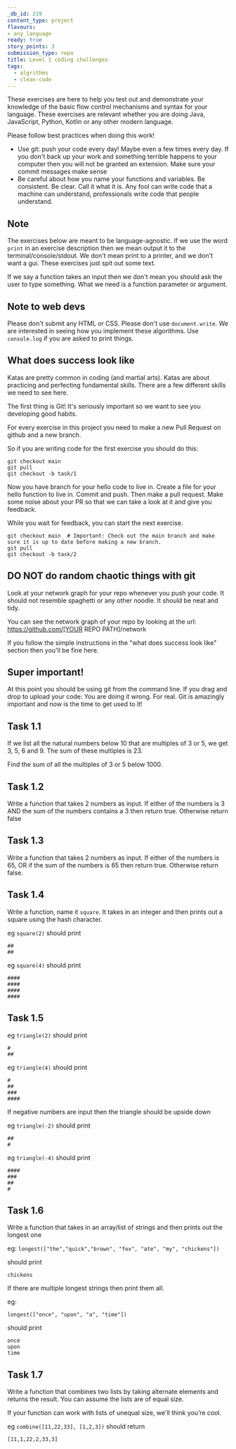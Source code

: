 ```yaml
---
_db_id: 219
content_type: project
flavours:
- any_language
ready: true
story_points: 3
submission_type: repo
title: Level 1 coding challenges
tags: 
  - algrithms 
  - clean-code
---
```


These exercises are here to help you test out and demonstrate your knowledge of the basic flow control mechanisms and syntax for your language. These exercises are relevant whether you are doing Java, JavaScript, Python, Kotlin or any other modern language.

Please follow best practices when doing this work!

- Use git: push your code every day! Maybe even a few times every day. If you don't back up your work and something terrible happens to your computer then you will not be granted an extension. Make sure your commit messages make sense
- Be careful about how you name your functions and variables. Be consistent. Be clear. Call it what it is. Any fool can write code that a machine can understand, professionals write code that people understand.

## Note

The exercises below are meant to be language-agnostic. If we use the word `print` in an exercise description then we mean output it to the terminal/console/stdout. We don't mean print to a printer, and we don't want a gui. These exercises just spit out some text.

If we say a function takes an input then we don't mean you should ask the user to type something. What we need is a function parameter or argument.

## Note to web devs

Please don't submit any HTML or CSS. Please don't use `document.write`. We are interested in seeing how you implement these algorithms. Use `console.log` if you are asked to print things.

## What does success look like

Katas are pretty common in coding (and martial arts). Katas are about practicing and perfecting fundamental skills. There are a few different skills we need to see here.

The first thing is Git! It's seriously important so we want to see you developing good habits.

For every exercise in this project you need to make a new Pull Request on github and a new branch.

So if you are writing code for the first exercise you should do this:

```
git checkout main
git pull
git checkout -b task/1
```

Now you have branch for your hello code to live in. Create a file for your hello function to live in. Commit and push. Then make a pull request. Make some noise about your PR so that we can take a look at it and give you feedback.

While you wait for feedback, you can start the next exercise.

```
git checkout main  # Important: Check out the main branch and make sure it is up to date before making a new branch.
git pull
git checkout -b task/2
```

## DO NOT do random chaotic things with git

Look at your network graph for your repo whenever you push your code. It should not resemble spaghetti or any other noodle. It should be neat and tidy.

You can see the network graph of your repo by looking at the url: https://github.com/[YOUR REPO PATH]/network

If you follow the simple instructions in the "what does success look like" section then you'll be fine here.

## Super important!

At this point you should be using git from the command line. If you drag and drop to upload your code: You are doing it wrong. For real. Git is amazingly important and now is the time to get used to it!


## Task 1.1

If we list all the natural numbers below 10 that are multiples of 3 or 5, we get 3, 5, 6 and 9. The sum of these multiples is 23.

Find the sum of all the multiples of 3 or 5 below 1000.


## Task 1.2

Write a function that takes 2 numbers as input.
If either of the numbers is 3 AND the sum of the numbers contains a 3 then return true. Otherwise return false

## Task 1.3

Write a function that takes 2 numbers as input.
If either of the numbers is 65, OR if the sum of the numbers is 65 then return true. Otherwise return false.

## Task 1.4

Write a function, name it `square`. It takes in an integer and then prints out a square using the hash character.

eg `square(2)` should print

```
##
##
```

eg `square(4)` should print

```
####
####
####
####
```

## Task 1.5

eg `triangle(2)` should print

```
#
##
```

eg `triangle(4)` should print

```
#
##
###
####
```

If negative numbers are input then the triangle should be upside down

eg `triangle(-2)` should print

```
##
#
```

eg `triangle(-4)` should print

```
####
###
##
#
```

## Task 1.6

Write a function that takes in an array/list of strings and then prints out the longest one

eg: `longest(["the","quick","brown", "fox", "ate", "my", "chickens"])`

should print

```
chickens
```

If there are multiple longest strings then print them all.

eg:

`longest(["once", "upon", "a", "time"])`

should print

```
once
upon
time
```

## Task 1.7

Write a function that combines two lists by taking alternate elements and returns the result. You can assume the lists are of equal size.

If your function can work with lists of unequal size, we'll think you’re cool.

eg `combine([11,22,33], [1,2,3])` should return

```
[11,1,22,2,33,3]
```